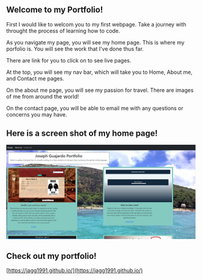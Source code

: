 ## Welcome to my Portfolio!

First I would like to welcom you to my first webpage. Take a journey with throught the process of learning how to code.

As you navigate my page, you will see my home page. This is where my porfolio is. You will see the work that I've done thus far. 

There are link for you to click on to see live pages. 

At the top, you will see my nav bar, which will take you to Home, About me, and Contact me pages. 

On the about me page, you will see my passion for travel. There are images of me from around the world! 

On the contact page, you will be able to email me with any questions or concerns you may have. 

## Here is a screen shot of my home page!
![](Assets/Images/screenshot.png)

## Check out my portfolio!

[https://jagg1991.github.io/](https://jagg1991.github.io/)

